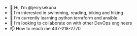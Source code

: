 - 👋 Hi, I’m @jerrysekuna
- 👀 I’m interested in swimming, reading, biking and hiking
- 🌱 I’m currently learning python terraform and ansible
- 💞️ I’m looking to collaborate on with other DevOps engineers
- 📫 How to reach me 437-218-2770

<!---
jerrysekuna/jerrysekuna is a ✨ special ✨ repository because its `README.md` (this file) appears on your GitHub profile.
You can click the Preview link to take a look at your changes.
--->
